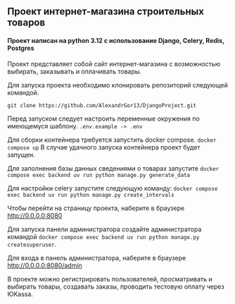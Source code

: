 ## Проект интернет-магазина строительных товаров
#### Проект написан на python 3.12 с использование Django, Celery, Redis, Postgres

Проект представляет собой сайт интернет-магазина с возможностью выбирать, заказывать и оплачивать товары.

Для запуска проекта необходимо клонировать репозиторий следующей командой.

`git clone https://github.com/AlexandrGor13/DjangoProject.git`


Перед запуском следует настроить переменные окружения по имеющемуся шаблону.
`.env.example -> .env`

Для сборки контейнера требуется запустить docker compose.
`docker compose up`
В случае удачного запуска контейнера проект будет запущен.

Для заполнения базы данных сведениями о товарах запустите
`docker compose exec backend uv run python manage.py generate_data`

Для настройки celery запустите следующую команду:
`docker compose exec backend uv run python manage.py create_intervals`

Чтобы перейти на страницу проекта, наберите в браузере http://0.0.0.0:8080

Для запуска панели администратора создайте администратора командой
`docker compose exec backend uv run python manage.py createsuperuser`.

Для входа в панель администратора, наберите в браузере http://0.0.0.0:8080/admin

В проекте можно регистрировать пользователей, просматривать и выбирать товары, создавать заказы, проводить тестовую оплату через ЮKassa.